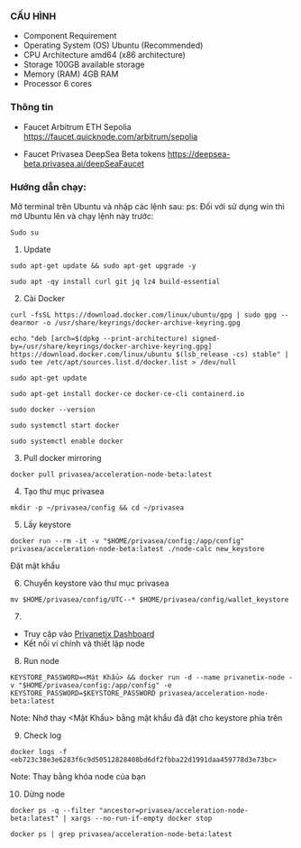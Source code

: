 ### CẤU HÌNH
- Component	Requirement
- Operating System (OS)	Ubuntu (Recommended)
- CPU Architecture	amd64 (x86 architecture)
- Storage	100GB available storage
- Memory (RAM)	4GB RAM
- Processor	6 cores
  
### Thông tin
- Faucet Arbitrum ETH Sepolia
https://faucet.quicknode.com/arbitrum/sepolia
  
- Faucet Privasea DeepSea Beta tokens
  https://deepsea-beta.privasea.ai/deepSeaFaucet

### Hướng dẫn chạy:
Mở terminal trên Ubuntu và nhập các lệnh sau:
ps: Đối với sử dụng win thì mở Ubuntu lên và chạy lệnh này trước:
```
Sudo su
```
1. Update

```
sudo apt-get update && sudo apt-get upgrade -y
```

```
sudo apt -qy install curl git jq lz4 build-essential
```

2. Cài Docker

```
curl -fsSL https://download.docker.com/linux/ubuntu/gpg | sudo gpg --dearmor -o /usr/share/keyrings/docker-archive-keyring.gpg
```

```
echo "deb [arch=$(dpkg --print-architecture) signed-by=/usr/share/keyrings/docker-archive-keyring.gpg] https://download.docker.com/linux/ubuntu $(lsb_release -cs) stable" | sudo tee /etc/apt/sources.list.d/docker.list > /dev/null
```

```
sudo apt-get update
```

```
sudo apt-get install docker-ce docker-ce-cli containerd.io
```

```
sudo docker --version
```

```
sudo systemctl start docker
```

```
sudo systemctl enable docker
```


3. Pull docker mirroring
```
docker pull privasea/acceleration-node-beta:latest
```

4. Tạo thư mục privasea

```
mkdir -p ~/privasea/config && cd ~/privasea
```

5. Lấy keystore
```
docker run --rm -it -v "$HOME/privasea/config:/app/config" privasea/acceleration-node-beta:latest ./node-calc new_keystore
```
Đặt mật khẩu

6. Chuyển keystore vào thư mục privasea
```
mv $HOME/privasea/config/UTC--* $HOME/privasea/config/wallet_keystore
```

7.
- Truy cập vào [Privanetix Dashboard](https://deepsea-beta.privasea.ai/privanetixNode)
- Kết nối ví chính và thiết lập node 

8. Run node
```
KEYSTORE_PASSWORD=<Mật Khẩu> && docker run -d --name privanetix-node -v "$HOME/privasea/config:/app/config" -e KEYSTORE_PASSWORD=$KEYSTORE_PASSWORD privasea/acceleration-node-beta:latest
```
Note: Nhớ thay <Mật Khẩu> bằng mật khẩu đã đặt cho keystore phía trên

9. Check log
```
docker logs -f <eb723c38e3e6283f6c9d50512828408bd6df2fbba22d1991daa459778d3e73bc>
```
Note: Thay <eb723c38e3e6283f6c9d50512828408bd6df2fbba22d1991daa459778d3e73bc> bằng khóa node của bạn

10. Dừng node
```
docker ps -q --filter "ancestor=privasea/acceleration-node-beta:latest" | xargs --no-run-if-empty docker stop
```

```
docker ps | grep privasea/acceleration-node-beta:latest
```
